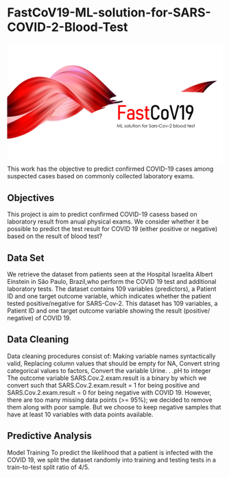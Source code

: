 # FastCoV19-ML-solution-for-SARS-COVID-2-Blood-Test
![FASTCoV19](https://github.com/andytrcs/FastCoV19/blob/main/Project_Title.png)
This work has the objective to predict confirmed COVID-19 cases among suspected cases based on commonly collected laboratory exams.

## Objectives
This project is aim to predict confirmed COVID-19 casess based on laboratory result from anual physical
exams.
We consider whether it be possible to predict the test result for COVID 19 (either positive or negative) based
on the result of blood test?

## Data Set
We retrieve the dataset from patients seen at the Hospital Israelita Albert Einstein in São Paulo, Brazil,who
perform the COVID 19 test and additional laboratory tests.
The dataset contains 109 variables (predictors), a Patient ID and one target outcome variable, which indicates
whether the patient tested positive/negative for SARS-Cov-2.
This dataset has 109 variables, a Patient ID and one target outcome variable showing the result (positive/
negative) of COVID 19.

## Data Cleaning
Data cleaning procedures consist of: Making variable names syntactically valid, Replacing column values
that should be empty for NA, Convert string categorical values to factors, Convert the variable Urine. . .pH
to integer
The outcome variable SARS.Cov.2.exam.result is a binary by which we convert such that
SARS.Cov.2.exam.result = 1 for being positive and SARS.Cov.2.exam.result = 0 for being negative
with COVID 19.
However, there are too many missing data points (>= 95%); we decided to remove them along with poor
sample. But we choose to keep negative samples that have at least 10 variables with data points available.

## Predictive Analysis
Model Training
To predict the likelihood that a patient is infected with the COVID 19, we split the dataset randomly into
training and testing tests in a train-to-test split ratio of 4/5.
